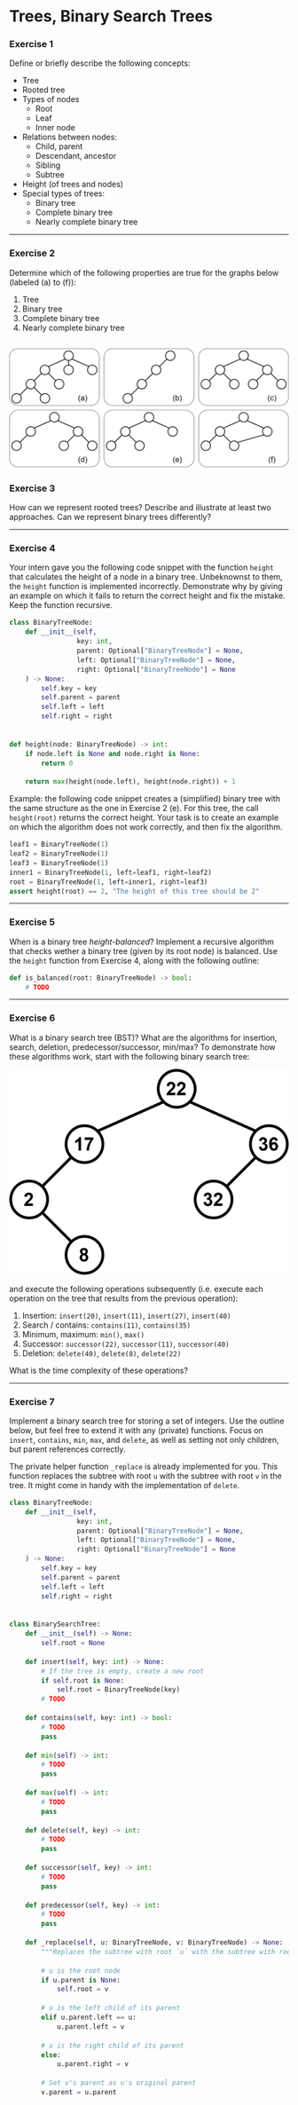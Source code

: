 # Trees, Binary Search Trees

### Exercise 1

Define or briefly describe the following concepts:
- Tree
- Rooted tree
- Types of nodes
  - Root
  - Leaf
  - Inner node
- Relations between nodes:
  - Child, parent
  - Descendant, ancestor
  - Sibling
  - Subtree
- Height (of trees and nodes)
- Special types of trees:
  - Binary tree
  - Complete binary tree
  - Nearly complete binary tree
  <!-- - Balanced binary tree -->

---

### Exercise 2

Determine which of the following properties are true for the graphs below (labeled (a) to (f)):
1. Tree
2. Binary tree
3. Complete binary tree
4. Nearly complete binary tree
<!-- 5. Balanced binary tree -->

![Graphs for exercise 2](./img/07_trees_exercise02.svg)
---

### Exercise 3

How can we represent rooted trees? Describe and illustrate at least two approaches. Can we represent binary trees differently?

---

### Exercise 4

Your intern gave you the following code snippet with the function `height` that calculates the height of a node in a binary tree. Unbeknownst to them, the `height` function is implemented incorrectly. Demonstrate why by giving an example on which it fails to return the correct height and fix the mistake. Keep the function recursive.

```py
class BinaryTreeNode:
    def __init__(self,
                 key: int,
                 parent: Optional["BinaryTreeNode"] = None,
                 left: Optional["BinaryTreeNode"] = None,
                 right: Optional["BinaryTreeNode"] = None
    ) -> None:
        self.key = key
        self.parent = parent
        self.left = left
        self.right = right


def height(node: BinaryTreeNode) -> int:
    if node.left is None and node.right is None:
        return 0

    return max(height(node.left), height(node.right)) + 1
```

Example: the following code snippet creates a (simplified) binary tree with the same structure as the one in Exercise 2 (e). For this tree, the call `height(root)` returns the correct height. Your task is to create an example on which the algorithm does not work correctly, and then fix the algorithm.

```py
leaf1 = BinaryTreeNode(1)
leaf2 = BinaryTreeNode(1)
leaf3 = BinaryTreeNode(1)
inner1 = BinaryTreeNode(1, left=leaf1, right=leaf2)
root = BinaryTreeNode(1, left=inner1, right=leaf3)
assert height(root) == 2, "The height of this tree should be 2"
```

---

### Exercise 5

When is a binary tree *height-balanced*? Implement a recursive algorithm that checks wether a binary tree (given by its root node) is balanced. Use the `height` function from Exercise 4, along with the following outline:

```py
def is_balanced(root: BinaryTreeNode) -> bool:
    # TODO
```

---

### Exercise 6

What is a binary search tree (BST)? What are the algorithms for insertion, search, deletion, predecessor/successor, min/max? To demonstrate how these algorithms work, start with the following binary search tree:

![Initial BST](img/07_trees_exercise06.svg)

and execute the following operations subsequently (i.e. execute each operation on the tree that results from the previous operation):
1. Insertion: `insert(20)`, `insert(11)`, `insert(27)`, `insert(40)`
2. Search / contains: `contains(11)`, `contains(35)`
3. Minimum, maximum: `min()`, `max()`
4. Successor: `successor(22)`, `successor(11)`, `successor(40)`
5. Deletion: `delete(40)`, `delete(8)`, `delete(22)`

What is the time complexity of these operations?

---

### Exercise 7

Implement a binary search tree for storing a set of integers. Use the outline below, but feel free to extend it with any (private) functions. Focus on `insert`, `contains`, `min`, `max`, and `delete`, as well as setting not only children, but parent references correctly.

The private helper function `_replace` is already implemented for you. This function replaces the subtree with root `u` with the subtree with root `v` in the tree. It might come in handy with the implementation of `delete`.

```py
class BinaryTreeNode:
    def __init__(self,
                 key: int,
                 parent: Optional["BinaryTreeNode"] = None,
                 left: Optional["BinaryTreeNode"] = None,
                 right: Optional["BinaryTreeNode"] = None
    ) -> None:
        self.key = key
        self.parent = parent
        self.left = left
        self.right = right


class BinarySearchTree:
    def __init__(self) -> None:
        self.root = None

    def insert(self, key: int) -> None:
        # If the tree is empty, create a new root
        if self.root is None:
            self.root = BinaryTreeNode(key)
        # TODO

    def contains(self, key: int) -> bool:
        # TODO
        pass

    def min(self) -> int:
        # TODO
        pass

    def max(self) -> int:
        # TODO
        pass

    def delete(self, key) -> int:
        # TODO
        pass

    def successor(self, key) -> int:
        # TODO
        pass

    def predecessor(self, key) -> int:
        # TODO
        pass

    def _replace(self, u: BinaryTreeNode, v: BinaryTreeNode) -> None:
        """Replaces the subtree with root `u` with the subtree with root `v`."""

        # u is the root node
        if u.parent is None:
            self.root = v

        # u is the left child of its parent
        elif u.parent.left == u:
            u.parent.left = v

        # u is the right child of its parent
        else:
            u.parent.right = v

        # Set v's parent as u's original parent
        v.parent = u.parent
```

